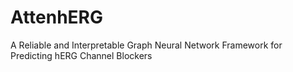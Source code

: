 # AttenhERG
A Reliable and Interpretable Graph Neural Network Framework for Predicting hERG Channel Blockers
